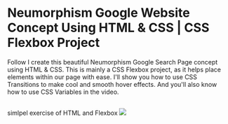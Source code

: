 # Neumorphism Google Website Concept Using HTML & CSS | CSS Flexbox Project

Follow I create this beautiful Neumorphism Google Search Page concept using HTML & CSS. This is mainly a CSS Flexbox project, as it helps place elements within our page with ease. I'll show you how to use CSS Transitions to make cool and smooth hover effects. And you'll also know how to use CSS Variables in the video.
## 
simlpel exercise of HTML and Flexbox
![](images/thumbnail.png)
<!-- // designed and code ny Hamza github link is https://github.com/hamza4600 -->

